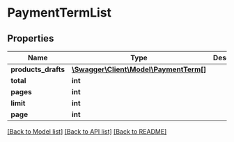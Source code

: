 # PaymentTermList

## Properties
Name | Type | Description | Notes
------------ | ------------- | ------------- | -------------
**products_drafts** | [**\Swagger\Client\Model\PaymentTerm[]**](PaymentTerm.md) |  | [optional] 
**total** | **int** |  | [optional] 
**pages** | **int** |  | [optional] 
**limit** | **int** |  | [optional] 
**page** | **int** |  | [optional] 

[[Back to Model list]](../README.md#documentation-for-models) [[Back to API list]](../README.md#documentation-for-api-endpoints) [[Back to README]](../README.md)


